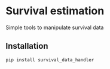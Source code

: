 # Survival estimation
Simple tools to manipulate survival data

## Installation

```shell
pip install survival_data_handler
```